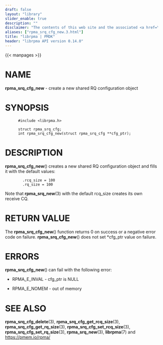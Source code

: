 ```yaml
---
draft: false
layout: "library"
slider_enable: true
description: ""
disclaimer: "The contents of this web site and the associated <a href=\"https://github.com/pmem\">GitHub repositories</a> are BSD-licensed open source."
aliases: ["rpma_srq_cfg_new.3.html"]
title: "librpma | PMDK"
header: "librpma API version 0.14.0"
---
```

{{< manpages >}}

[comment]: <> (SPDX-License-Identifier: BSD-3-Clause)
[comment]: <> (Copyright 2020-2022, Intel Corporation)

NAME
====

**rpma\_srq\_cfg\_new** - create a new shared RQ configuration object

SYNOPSIS
========

          #include <librpma.h>

          struct rpma_srq_cfg;
          int rpma_srq_cfg_new(struct rpma_srq_cfg **cfg_ptr);

DESCRIPTION
===========

**rpma\_srq\_cfg\_new**() creates a new shared RQ configuration object
and fills it with the default values:

            .rcq_size = 100
            .rq_size = 100

Note that **rpma\_srq\_new**(3) with the default rcq\_size creates its
own receive CQ.

RETURN VALUE
============

The **rpma\_srq\_cfg\_new**() function returns 0 on success or a
negative error code on failure. **rpma\_srq\_cfg\_new**() does not set
\*cfg\_ptr value on failure.

ERRORS
======

**rpma\_srq\_cfg\_new**() can fail with the following error:

-   RPMA\_E\_INVAL - cfg\_ptr is NULL

-   RPMA\_E\_NOMEM - out of memory

SEE ALSO
========

**rpma\_srq\_cfg\_delete**(3), **rpma\_srq\_cfg\_get\_rcq\_size**(3),
**rpma\_srq\_cfg\_get\_rq\_size**(3),
**rpma\_srq\_cfg\_set\_rcq\_size**(3),
**rpma\_srq\_cfg\_set\_rq\_size**(3), **rpma\_srq\_new**(3),
**librpma**(7) and https://pmem.io/rpma/
